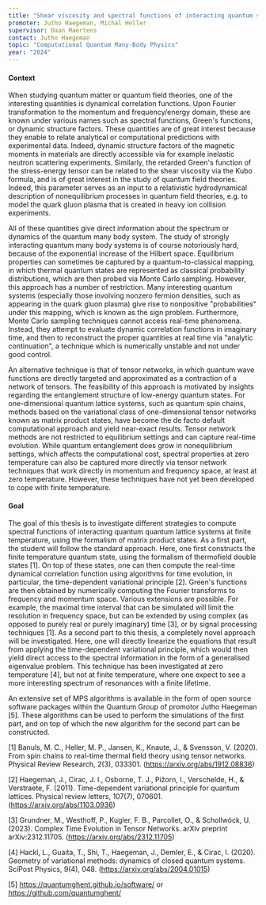 ```yaml
---
title: "Shear viscosity and spectral functions of interacting quantum systems"
promoter: Jutho Haegeman, Michal Heller
supervisor: Daan Maertens
contact: Jutho Haegeman
topic: "Computational Quantum Many-Body Physics"
year: "2024"
---
```


#### Context

When studying quantum matter or quantum field theories, one of the interesting quantities is dynamical correlation functions. Upon Fourier transformation to the momentum and frequency/energy domain, these are known under various names such as spectral functions, Green's functions, or dynamic structure factors. These quantities are of great interest because they enable to relate analytical or computational predictions with experimental data. Indeed, dynamic structure factors of the magnetic moments in materials are directly accessible via for example inelastic neutron scattering experiments. Similarly, the retarded Green's function of the stress-energy tensor can be related to the shear viscosity via the Kubo formula, and is of great interest in the study of quantum field theories. Indeed, this parameter serves as an input to a relativistic hydrodynamical description of nonequilibrium processes in quantum field theories, e.g. to model the quark gluon plasma that is created in heavy ion collision experiments.

All of these quantities give direct information about the spectrum or dynamics of the quantum many body system. The study of strongly interacting quantum many body systems is of course notoriously hard, because of the exponential increase of the Hilbert space. Equilibrium properties can sometimes be captured by a quantum-to-classical mapping, in which thermal quantum states are represented as classical probability distributions, which are then probed via Monte Carlo sampling. However, this approach has a number of restriction. Many interesting quantum systems (especially those involving nonzero fermion densities, such as appearing in the quark gluon plasma) give rise to nonpositive "probabilities" under this mapping, which is known as the sign problem. Furthermore, Monte Carlo sampling techniques cannot access real-time phenomena. Instead, they attempt to evaluate dynamic correlation functions in imaginary time, and then to reconstruct the proper quantities at real time via "analytic continuation", a technique which is numerically unstable and not under good control.

An alternative technique is that of tensor networks, in which quantum wave functions are directly targeted and approximated as a contraction of a network of tensors. The feasibility of this approach is motivated by insights regarding the entanglement structure of low-energy quantum states. For one-dimensional quantum lattice systems, such as quantum spin chains, methods based on the variational class of one-dimensional tensor networks known as matrix product states, have become the de facto default computational approach and yield near-exact results. Tensor network methods are not restricted to equilibrium settings and can capture real-time evolution. While quantum entanglement does grow in nonequilibrium settings, which affects the computational cost, spectral properties at zero temperature can also be captured more directly via tensor network techniques that work directly in momentum and frequency space, at least at zero temperature. However, these techniques have not yet been developed to cope with finite temperature.

#### Goal

The goal of this thesis is to investigate different strategies to compute spectral functions of interacting quantum quantum lattice systems at finite temperature, using the formalism of matrix product states. As a first part, the student will follow the standard approach. Here, one first constructs the finite temperature quantum state, using the formalism of thermofield double states [1]. On top of these states, one can then compute the real-time dynamical correlation function using algorithms for time evolution, in particular, the time-dependent variational principle [2]. Green's functions are then obtained by numerically computing the Fourier transforms to frequency and momentum space. Various extensions are possible. For example, the maximal time interval that can be simulated will limit the resolution in frequency space, but can be extended by using complex (as opposed to purely real or purely imaginary) time [3], or by signal processing techniques [1]. As a second part to this thesis, a completely novel approach will be investigated. Here, one will directly linearize the equations that result from applying the time-dependent variational principle, which would then yield direct access to the spectral information in the form of a generalised eigenvalue problem. This technique has been investigated at zero temperature [4], but not at finite temperature, where one expect to see a more interesting spectrum of resonances with a finite lifetime.

An extensive set of MPS algorithms is available in the form of open source software packages within the Quantum Group of promotor Jutho Haegeman [5]. These algorithms can be used to perform the simulations of the first part, and on top of which the new algorithm for the second part can be constructed.

\[1\] Banuls, M. C., Heller, M. P., Jansen, K., Knaute, J., & Svensson, V. (2020). From spin chains to real-time thermal field theory using tensor networks. Physical Review Research, 2(3), 033301. (https://arxiv.org/abs/1912.08836)

\[2\] Haegeman, J., Cirac, J. I., Osborne, T. J., Pižorn, I., Verschelde, H., & Verstraete, F. (2011). Time-dependent variational principle for quantum lattices. Physical review letters, 107(7), 070601. (https://arxiv.org/abs/1103.0936)

\[3\]  Grundner, M., Westhoff, P., Kugler, F. B., Parcollet, O., & Schollwöck, U. (2023). Complex Time Evolution in Tensor Networks. arXiv preprint arXiv:2312.11705. (https://arxiv.org/abs/2312.11705)

\[4\] Hackl, L., Guaita, T., Shi, T., Haegeman, J., Demler, E., & Cirac, I. (2020). Geometry of variational methods: dynamics of closed quantum systems. SciPost Physics, 9(4), 048. (https://arxiv.org/abs/2004.01015)

\[5\] https://quantumghent.github.io/software/ or https://github.com/quantumghent/


